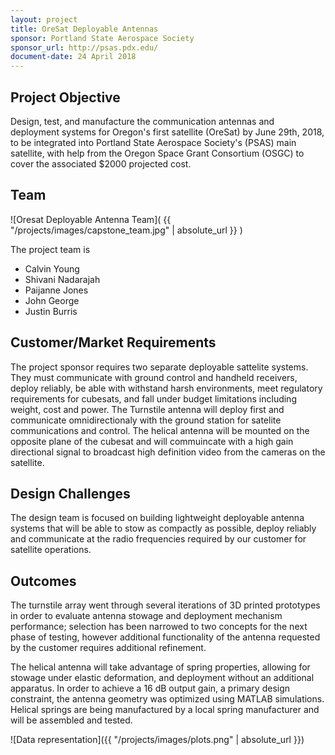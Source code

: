 ```yaml
---
layout: project
title: OreSat Deployable Antennas
sponsor: Portland State Aerospace Society
sponsor_url: http://psas.pdx.edu/
document-date: 24 April 2018
---
```


## Project Objective

Design, test, and manufacture the communication antennas and deployment systems for Oregon's first satellite (OreSat) by June 29th, 2018, to be integrated into Portland State Aerospace Society's (PSAS) main satellite, with help from the Oregon Space Grant Consortium (OSGC) to cover the associated $2000 projected cost. 

## Team

![Oresat Deployable Antenna Team]( {{ "/projects/images/capstone_team.jpg" | absolute_url }} )

The project team is

* Calvin Young
* Shivani Nadarajah
* Paijanne Jones
* John George
* Justin Burris


## Customer/Market Requirements

The project sponsor requires two separate deployable sattelite systems. They must communicate with ground control and handheld receivers, deploy reliably, be able with  withstand harsh environments, meet regulatory requirements for cubesats, and fall under budget limitations including weight, cost and power. The Turnstile antenna will deploy first and communicate omnidirectionaly with the ground station for satelite communications and control. The helical antenna will be mounted on the opposite plane of the cubesat and will commuincate with a high gain directional signal to broadcast high definition video from the cameras on the satellite. 

## Design Challenges

The design team is focused on building lightweight deployable antenna systems that will be able to stow as compactly as possible, deploy reliably and communicate at the radio frequencies required by our customer for satellite operations. 

## Outcomes

The turnstile array went through several iterations of 3D printed prototypes in order to evaluate antenna stowage and deployment mechanism performance; selection has been narrowed to two concepts for the next phase of testing, however additional functionality of the antenna requested by the customer requires additional refinement.

The helical antenna will take advantage of spring properties, allowing for stowage under elastic deformation, and deployment without an additional apparatus. In order to achieve a 16 dB output gain, a primary design constraint, the antenna geometry was optimized using MATLAB simulations. Helical springs are being manufactured by a local spring manufacturer and will be assembled and tested.


![Data representation]({{ "/projects/images/plots.png" | absolute_url }})